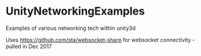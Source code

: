 # UnityNetworkingExamples
Examples of various networking tech within unity3d

Uses https://github.com/sta/websocket-sharp for websocket connectivity - pulled in Dec 2017

